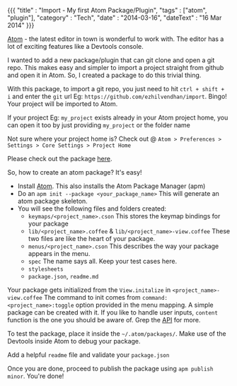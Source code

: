 {{{
    "title"    : "Import - My first Atom Package/Plugin",
    "tags"     : ["atom", "plugin"],
    "category" : "Tech",
    "date"     : "2014-03-16",
    "dateText" : "16 Mar 2014"
}}}

[Atom](https://atom.io) - the latest editor in town is wonderful to work with.
The editor has a lot of exciting features like a Devtools console.

I wanted to add a new package/plugin that can git clone and open a git repo. This makes easy and simpler
to import a project straight from github and open it in Atom. So, I created a package to
do this trivial thing.

With this package, to import a git repo, you just need to hit `ctrl + shift + i` and enter the `git`
url Eg: `https://github.com/ezhilvendhan/import`. Bingo! Your project will be imported to Atom.

If your project Eg: `my_project` exists already in your Atom project home, you can open
it too by just providing `my_project` or the folder name

Not sure where your project home is? Check out @ `Atom > Preferences > Settings > Core Settings > Project Home`

Please check out the package [here](https://atom.io/packages/import).

So, how to create an atom package? It's easy!

 - Install [Atom](https://atom.io).
    This also installs the Atom Package Manager (apm)
 - Do an `apm init --package <your_package_name>`
    This will generate an atom package skeleton.
 - You will see the following files and folders created:
    - `keymaps/<project_name>.cson`
        This stores the keymap bindings for your package
    - `lib/<project_name>.coffee` & `lib/<project_name>-view.coffee`
        These two files are like the heart of your package.
    - `menus/<project_name>.cson`
        This describes the way your package appears in the menu.
    - `spec`
        The name says all. Keep your test cases here.
    - `stylesheets`
    - `package.json`, `readme.md`

Your package gets initialized from the `View.initalize` in `<project_name>-view.coffee`
The command to init comes from `command: <project_name>:toggle` option
provided in the menu mapping.
A simple package can be created with it. If you like to handle user inputs, `content` function
is the one you should be aware of. Grep the [API](https://atom.io/docs/api/v0.73.0/api/) for more.

To test the package, place it inside the `~/.atom/packages/`.
Make use of the Devtools inside Atom to debug your package.

Add a helpful `readme` file and validate your `package.json`

Once you are done, proceed to publish the package using `apm publish minor`. You're done!
